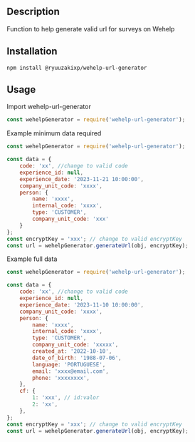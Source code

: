 ## Description

Function to help generate valid url for surveys on Wehelp

## Installation

```shell
npm install @ryuuzakixp/wehelp-url-generator
```
## Usage

Import wehelp-url-generator

```js
const wehelpGenerator = require('wehelp-url-generator');

```
Example minimum data required
```js
const wehelpGenerator = require('wehelp-url-generator');

const data = {
    code: 'xx', //change to valid code
    experience_id: null,
    experience_date: '2023-11-21 10:00:00',
    company_unit_code: 'xxxx',
    person: {
        name: 'xxxx',
        internal_code: 'xxxx',
        type: 'CUSTOMER',
        company_unit_code: 'xxx'
    }
};
const encryptKey = 'xxx'; // change to valid encryptKey
const url = wehelpGenerator.generateUrl(obj, encryptKey);
```

Example full data
```js
const wehelpGenerator = require('wehelp-url-generator');

const data = {
    code: 'xx', //change to valid code
    experience_id: null,
    experience_date: '2023-11-10 10:00:00',
    company_unit_code: 'xxxx', 
    person: {
        name: 'xxxx',
        internal_code: 'xxxx',
        type: 'CUSTOMER',
        company_unit_code: 'xxxxx',
        created_at: '2022-10-10',
        date_of_birth: '1988-07-06',
        language: 'PORTUGUESE',
        email: 'xxxx@email.com',
        phone: 'xxxxxxxx',
    },
    cf: {
        1: 'xxx', // id:valor
        2: 'xx',
    },
};
const encryptKey = 'xxx'; // change to valid encryptKey
const url = wehelpGenerator.generateUrl(obj, encryptKey);
```

